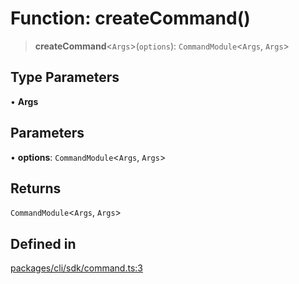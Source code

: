 # Function: createCommand()

> **createCommand**\<`Args`\>(`options`): `CommandModule`\<`Args`, `Args`\>

## Type Parameters

• **Args**

## Parameters

• **options**: `CommandModule`\<`Args`, `Args`\>

## Returns

`CommandModule`\<`Args`, `Args`\>

## Defined in

[packages/cli/sdk/command.ts:3](https://github.com/andreisergiu98/baeta/blob/277f62f15bfdecc05d507a84e60b62e5bc08a747/packages/cli/sdk/command.ts#L3)

